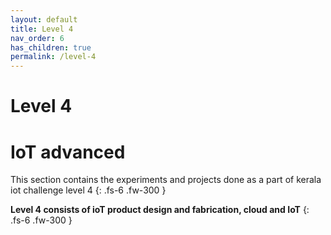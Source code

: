 ```yaml
---
layout: default
title: Level 4
nav_order: 6
has_children: true
permalink: /level-4
---
```


# **Level 4**

# **IoT advanced**

This section contains the experiments and projects done as a part of kerala iot challenge level 4
{: .fs-6 .fw-300 }

**Level 4 consists of ioT product design and fabrication, cloud and IoT** 
{: .fs-6 .fw-300 }
